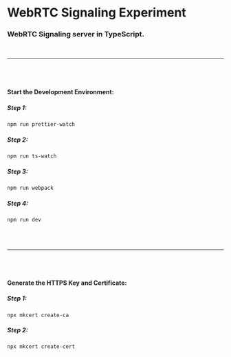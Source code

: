 # WebRTC Signaling Experiment
### WebRTC Signaling server in TypeScript.

<br>

---

<br>
<br>

#### Start the Development Environment:
##### Step 1:
```
npm run prettier-watch
```

##### Step 2:
```
npm run ts-watch
```

##### Step 3:
```
npm run webpack
```

##### Step 4:
```
npm run dev
```

<br>
<br>

---

<br>
<br>

#### Generate the HTTPS Key and Certificate:
##### Step 1:
```
npx mkcert create-ca
```


##### Step 2:
```
npx mkcert create-cert
```

<br>
<br>
<br>
